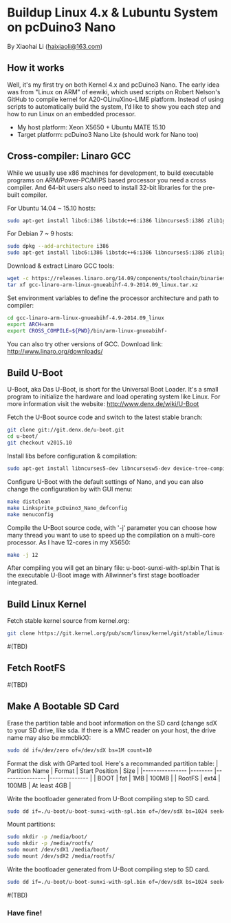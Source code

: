 # Buildup Linux 4.x & Lubuntu System on pcDuino3 Nano

By Xiaohai Li (haixiaoli@163.com)

## How it works

Well, it's my first try on both Kernel 4.x and pcDuino3 Nano. The early idea was from "Linux on ARM" of eewiki, which used scripts on Robert Nelson's GitHub to compile kernel for A20-OLinuXino-LIME platform. Instead of using scripts to automatically build the system, I’d like to show you each step and how to run Linux on an embedded processor.

 - My host platform: Xeon X5650 + Ubuntu MATE 15.10
 - Target platform: pcDuino3 Nano Lite (should work for Nano too)


## Cross-compiler: Linaro GCC

While we usually use x86 machines for development, to build executable programs on ARM/Power-PC/MIPS based processor you need a cross compiler. And 64-bit users also need to install 32-bit libraries for the pre-built compiler.

For Ubuntu 14.04 ~ 15.10 hosts:
```sh
sudo apt-get install libc6:i386 libstdc++6:i386 libncurses5:i386 zlib1g:i386
```

For Debian 7 ~ 9 hosts:
```sh
sudo dpkg --add-architecture i386
sudo apt-get install libc6:i386 libstdc++6:i386 libncurses5:i386 zlib1g:i386
```

Download & extract Linaro GCC tools:

```sh
wget -c https://releases.linaro.org/14.09/components/toolchain/binaries/gcc-linaro-arm-linux-gnueabihf-4.9-2014.09_linux.tar.xz
tar xf gcc-linaro-arm-linux-gnueabihf-4.9-2014.09_linux.tar.xz
```

Set environment variables to define the processor architecture and path to compiler:
```sh
cd gcc-linaro-arm-linux-gnueabihf-4.9-2014.09_linux
export ARCH=arm
export CROSS_COMPILE=${PWD}/bin/arm-linux-gnueabihf-
```

You can also try other versions of GCC. Download link:
http://www.linaro.org/downloads/

## Build U-Boot

U-Boot, aka Das U-Boot, is short for the Universal Boot Loader. It's a small program to initialize the hardware and load operating system like Linux. For more information visit the website:
http://www.denx.de/wiki/U-Boot

Fetch the U-Boot source code and switch to the latest stable branch:
```sh
git clone git://git.denx.de/u-boot.git
cd u-boot/
git checkout v2015.10
```

Install libs before configuration & compilation:
```sh
sudo apt-get install libncurses5-dev libncursesw5-dev device-tree-compiler u-boot-tools
```

Configure U-Boot with the default settings of Nano, and you can also change the configuration by with GUI menu:
```sh
make distclean
make Linksprite_pcDuino3_Nano_defconfig
make menuconfig
```

Compile the U-Boot source code, with '-j' parameter you can choose how many thread you want to use to speed up the compilation on a multi-core processor. As I have 12-cores in my X5650:
```sh
make -j 12
```

After compiling you will get an binary file: u-boot-sunxi-with-spl.bin
That is the executable U-Boot image with Allwinner's first stage bootloader integrated.


## Build Linux Kernel

Fetch stable kernel source from kernel.org:
```sh
git clone https://git.kernel.org/pub/scm/linux/kernel/git/stable/linux-stable.git
```
#(TBD)

## Fetch RootFS
#(TBD)

## Make A Bootable SD Card
Erase the partition table and boot information on the SD card (change sdX to your SD drive, like sda. If there is a MMC reader on your host, the drive name may also be mmcblkX):
```sh
sudo dd if=/dev/zero of=/dev/sdX bs=1M count=10
```

Format the disk with GParted tool. Here's a recommanded partition table:
| Partition Name 	| Format 	| Start Position 	| Size         	|
|----------------	|--------	|----------------	|--------------	|
| BOOT           	| fat    	| 1MB            	| 100MB        	|
| RootFS         	| ext4   	| 100MB          	| At least 4GB 	|

Write the bootloader generated from U-Boot compiling step to SD card.
```sh
sudo dd if=./u-boot/u-boot-sunxi-with-spl.bin of=/dev/sdX bs=1024 seek=8
```

Mount partitions:
```sh
sudo mkdir -p /media/boot/
sudo mkdir -p /media/rootfs/
sudo mount /dev/sdX1 /media/boot/
sudo mount /dev/sdX2 /media/rootfs/
```

Write the bootloader generated from U-Boot compiling step to SD card.
```sh
sudo dd if=./u-boot/u-boot-sunxi-with-spl.bin of=/dev/sdX bs=1024 seek=8
```

#(TBD)

### Have fine!